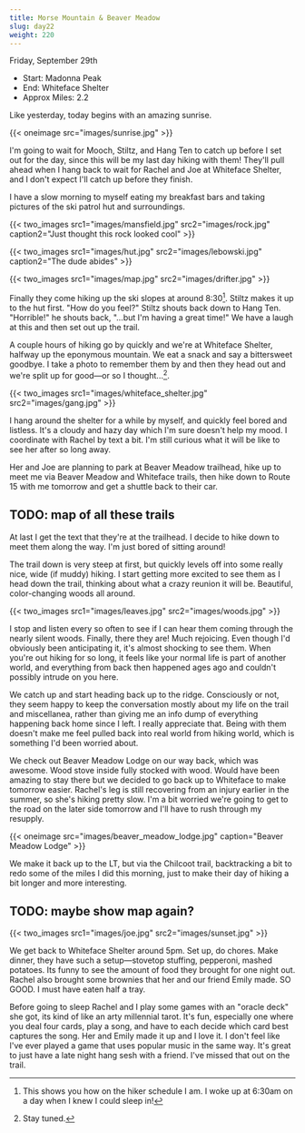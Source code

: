 ```yaml
---
title: Morse Mountain & Beaver Meadow
slug: day22
weight: 220
---
```


Friday, September 29th

- Start: Madonna Peak
- End: Whiteface Shelter
- Approx Miles: 2.2

Like yesterday, today begins with an amazing sunrise.

{{< oneimage src="images/sunrise.jpg" >}}

I'm going to wait for Mooch, Stiltz, and Hang Ten to catch up before I set out for the day, since this will be my last day hiking with them! They'll pull ahead when I hang back to wait for Rachel and Joe at Whiteface Shelter, and I don't expect I'll catch up before they finish.

I have a slow morning to myself eating my breakfast bars and taking pictures of the ski patrol hut and surroundings.

{{< two_images src1="images/mansfield.jpg"  src2="images/rock.jpg" caption2="Just thought this rock looked cool" >}}

{{< two_images src1="images/hut.jpg" src2="images/lebowski.jpg" caption2="The dude abides" >}}

{{< two_images src1="images/map.jpg" src2="images/drifter.jpg" >}}

Finally they come hiking up the ski slopes at around 8:30[^1]. Stiltz makes it up to the hut first. "How do you feel?" Stiltz shouts back down to Hang Ten. "Horrible!" he shouts back, "...but I'm having a great time!" We have a laugh at this and then set out up the trail.

A couple hours of hiking go by quickly and we're at Whiteface Shelter, halfway up the eponymous mountain. We eat a snack and say a bittersweet goodbye. I take a photo to remember them by and then they head out and we're split up for good—or so I thought...[^2].

{{< two_images src1="images/whiteface_shelter.jpg" src2="images/gang.jpg" >}}

I hang around the shelter for a while by myself, and quickly feel bored and listless. It's a cloudy and hazy day which I'm sure doesn't help my mood. I coordinate with Rachel by text a bit. I'm still curious what it will be like to see her after so long away.

Her and Joe are planning to park at Beaver Meadow trailhead, hike up to meet me via Beaver Meadow and Whiteface trails, then hike down to Route 15 with me tomorrow and get a shuttle back to their car.

## TODO: map of all these trails

At last I get the text that they're at the trailhead. I decide to hike down to meet them along the way. I'm just bored of sitting around!

The trail down is very steep at first, but quickly levels off into some really nice, wide (if muddy) hiking. I start getting more excited to see them as I head down the trail, thinking about what a crazy reunion it will be. Beautiful, color-changing woods all around.

{{< two_images src1="images/leaves.jpg" src2="images/woods.jpg" >}}

I stop and listen every so often to see if I can hear them coming through the nearly silent woods. Finally, there they are! Much rejoicing. Even though I'd obviously been anticipating it, it's almost shocking to see them. When you're out hiking for so long, it feels like your normal life is part of another world, and everything from back then happened ages ago and couldn't possibly intrude on you here.

We catch up and start heading back up to the ridge. Consciously or not, they seem happy to keep the conversation mostly about my life on the trail and miscellanea, rather than giving me an info dump of everything happening back home since I left. I really appreciate that. Being with them doesn't make me feel pulled back into real world from hiking world, which is something I'd been worried about.

We check out Beaver Meadow Lodge on our way back, which was awesome. Wood stove inside fully stocked with wood. Would have been amazing to stay there but we decided to go back up to Whiteface to make tomorrow easier. Rachel's leg is still recovering from an injury earlier in the summer, so she's hiking pretty slow. I'm a bit worried we're going to get to the road on the later side tomorrow and I'll have to rush through my resupply.

{{< oneimage src="images/beaver_meadow_lodge.jpg" caption="Beaver Meadow Lodge" >}}

We make it back up to the LT, but via the Chilcoot trail, backtracking a bit to redo some of the miles I did this morning, just to make their day of hiking a bit longer and more interesting.

## TODO: maybe show map again?

{{< two_images src1="images/joe.jpg" src2="images/sunset.jpg" >}}

We get back to Whiteface Shelter around 5pm. Set up, do chores. Make dinner, they have such a setup—stovetop stuffing, pepperoni, mashed potatoes. Its funny to see the amount of food they brought for one night out. Rachel also brought some brownies that her and our friend Emily made. SO GOOD. I must have eaten half a tray.

Before going to sleep Rachel and I play some games with an "oracle deck" she got, its kind of like an arty millennial tarot. It's fun, especially one where you deal four cards, play a song, and have to each decide which card best captures the song. Her and Emily made it up and I love it. I don't feel like I've ever played a game that uses popular music in the same way. It's great to just have a late night hang sesh with a friend. I've missed that out on the trail.


[^1]: This shows you how on the hiker schedule I am. I woke up at 6:30am on a day when I knew I could sleep in!
[^2]: Stay tuned.
